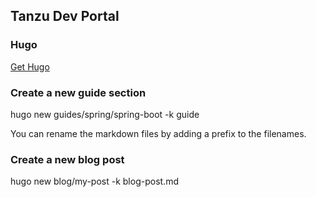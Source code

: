 ## Tanzu Dev Portal

### Hugo
[Get Hugo](https://gohugo.io/getting-started/installing/)

### Create a new guide section
hugo new guides/spring/spring-boot -k guide

You can rename the markdown files by adding a prefix to the filenames.

### Create a new blog post
hugo new blog/my-post -k blog-post.md